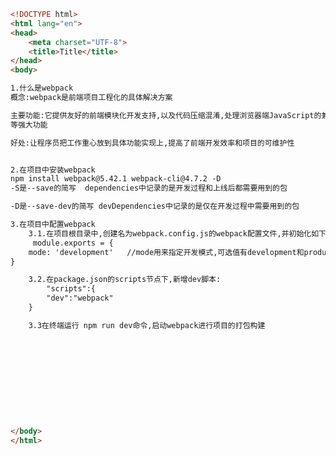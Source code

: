 
<BlogInfo id="339" title="1.webpack" author="白日梦想猿" pv=0 read_times=0 pre_cost_time="0分37秒" category="vue学习" tag_list="['vue学习']" create_time="2021.09.03 19:47:19" update_time="2021.09.03 20:43:03" />

```html
<!DOCTYPE html>
<html lang="en">
<head>
    <meta charset="UTF-8">
    <title>Title</title>
</head>
<body>

1.什么是webpack
概念:webpack是前端项目工程化的具体解决方案

主要功能:它提供友好的前端模块化开发支持,以及代码压缩混淆,处理浏览器端JavaScript的兼容性,性能优化
等强大功能

好处:让程序员把工作重心放到具体功能实现上,提高了前端开发效率和项目的可维护性


2.在项目中安装webpack
npm install webpack@5.42.1 webpack-cli@4.7.2 -D
-S是--save的简写  dependencies中记录的是开发过程和上线后都需要用到的包

-D是--save-dev的简写 devDependencies中记录的是仅在开发过程中需要用到的包

3.在项目中配置webpack
    3.1.在项目根目录中,创建名为webpack.config.js的webpack配置文件,并初始化如下的基本设置:
     module.exports = {
    mode: 'development'   //mode用来指定开发模式,可选值有development和production
}

    3.2.在package.json的scripts节点下,新增dev脚本:
        "scripts":{
        "dev":"webpack"
    }

    3.3在终端运行 npm run dev命令,启动webpack进行项目的打包构建











</body>
</html>
```
